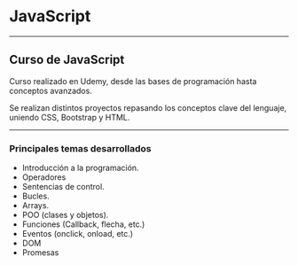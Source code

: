 # JavaScript
***
## Curso de JavaScript

Curso realizado en Udemy, desde las bases de programación hasta conceptos avanzados. <br>

Se realizan distintos proyectos repasando los conceptos clave del lenguaje, uniendo
CSS, Bootstrap y HTML. 

***
### Principales temas desarrollados
- Introducción a la programación.
- Operadores
- Sentencias de control.
- Bucles.
- Arrays.
- POO (clases y objetos).
- Funciones (Callback, flecha, etc.)
- Eventos (onclick, onload, etc.)
- DOM
- Promesas

